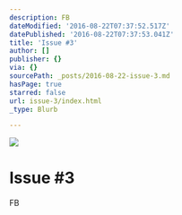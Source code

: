 ```yaml
---
description: FB
dateModified: '2016-08-22T07:37:52.517Z'
datePublished: '2016-08-22T07:37:53.041Z'
title: 'Issue #3'
author: []
publisher: {}
via: {}
sourcePath: _posts/2016-08-22-issue-3.md
hasPage: true
starred: false
url: issue-3/index.html
_type: Blurb

---
```

![](https://the-grid-user-content.s3-us-west-2.amazonaws.com/5a3b5a82-d30f-4034-8005-7a869fc96663.jpg)

# Issue \#3

FB